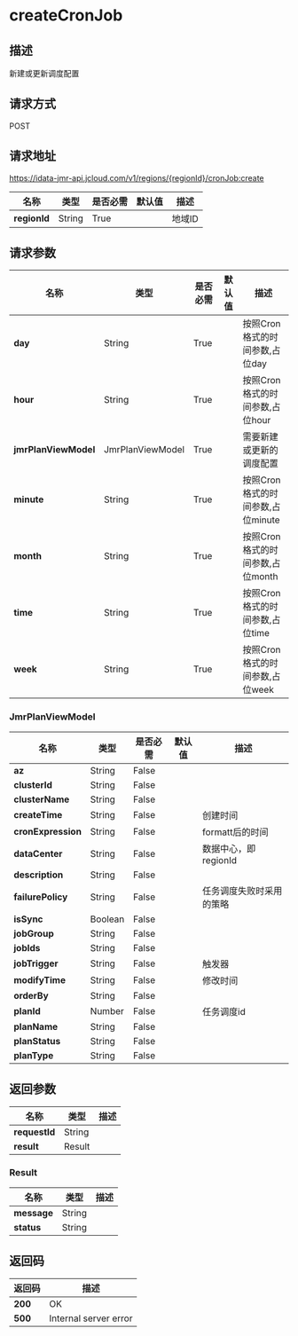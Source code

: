# createCronJob


## 描述
新建或更新调度配置

## 请求方式
POST

## 请求地址
https://idata-jmr-api.jcloud.com/v1/regions/{regionId}/cronJob:create

|名称|类型|是否必需|默认值|描述|
|---|---|---|---|---|
|**regionId**|String|True| |地域ID|

## 请求参数
|名称|类型|是否必需|默认值|描述|
|---|---|---|---|---|
|**day**|String|True| |按照Cron格式的时间参数,占位day|
|**hour**|String|True| |按照Cron格式的时间参数,占位hour|
|**jmrPlanViewModel**|JmrPlanViewModel|True| |需要新建或更新的调度配置|
|**minute**|String|True| |按照Cron格式的时间参数,占位minute|
|**month**|String|True| |按照Cron格式的时间参数,占位month|
|**time**|String|True| |按照Cron格式的时间参数,占位time|
|**week**|String|True| |按照Cron格式的时间参数,占位week|

### JmrPlanViewModel
|名称|类型|是否必需|默认值|描述|
|---|---|---|---|---|
|**az**|String|False| | |
|**clusterId**|String|False| | |
|**clusterName**|String|False| | |
|**createTime**|String|False| |创建时间|
|**cronExpression**|String|False| |formatt后的时间|
|**dataCenter**|String|False| |数据中心，即regionId|
|**description**|String|False| | |
|**failurePolicy**|String|False| |任务调度失败时采用的策略|
|**isSync**|Boolean|False| | |
|**jobGroup**|String|False| | |
|**jobIds**|String|False| | |
|**jobTrigger**|String|False| |触发器|
|**modifyTime**|String|False| |修改时间|
|**orderBy**|String|False| | |
|**planId**|Number|False| |任务调度id|
|**planName**|String|False| | |
|**planStatus**|String|False| | |
|**planType**|String|False| | |

## 返回参数
|名称|类型|描述|
|---|---|---|
|**requestId**|String| |
|**result**|Result| |

### Result
|名称|类型|描述|
|---|---|---|
|**message**|String| |
|**status**|String| |

## 返回码
|返回码|描述|
|---|---|
|**200**|OK|
|**500**|Internal server error|
